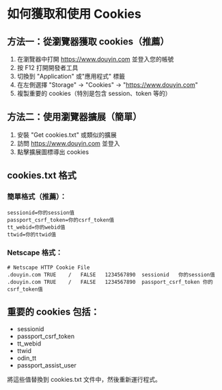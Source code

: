 # 如何獲取和使用 Cookies

## 方法一：從瀏覽器獲取 cookies（推薦）

1. 在瀏覽器中打開 https://www.douyin.com 並登入您的帳號
2. 按 F12 打開開發者工具
3. 切換到 "Application" 或"應用程式" 標籤
4. 在左側選擇 "Storage" -> "Cookies" -> "https://www.douyin.com"
5. 複製重要的 cookies（特別是包含 session、token 等的）

## 方法二：使用瀏覽器擴展（簡單）

1. 安裝 "Get cookies.txt" 或類似的擴展
2. 訪問 https://www.douyin.com 並登入
3. 點擊擴展圖標導出 cookies

## cookies.txt 格式

### 簡單格式（推薦）：
```
sessionid=你的session值
passport_csrf_token=你的csrf_token值
tt_webid=你的webid值
ttwid=你的ttwid值
```

### Netscape 格式：
```
# Netscape HTTP Cookie File
.douyin.com	TRUE	/	FALSE	1234567890	sessionid	你的session值
.douyin.com	TRUE	/	FALSE	1234567890	passport_csrf_token	你的csrf_token值
```

## 重要的 cookies 包括：
- sessionid
- passport_csrf_token
- tt_webid
- ttwid
- odin_tt
- passport_assist_user

將這些值替換到 cookies.txt 文件中，然後重新運行程式。
